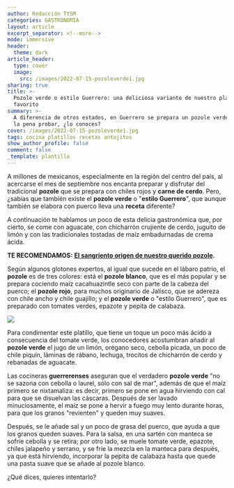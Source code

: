 ```yaml
---
author: Redacción TYSM
categories: GASTRONOMIA
layout: article
excerpt_separator: <!--more-->
mode: immersive
header:
  theme: dark
article_header:
  type: cover
  image:
    src: /images/2022-07-15-pozoleverde1.jpg
sharing: true
title: >-
  Pozole verde o estilo Guerrero: una deliciosa variante de nuestro platillo
  favorito
summary: >-
  A diferencia de otros estados, en Guerrero se prepara un pozole verde que vale
  la pena probar, ¿lo conoces?
cover: /images/2022-07-15-pozoleverde1.jpg
tags: cocina platillos recetas antojitos
show_author_profile: false
comment: false
_template: plantilla
---
```







A millones de mexicanos, especialmente en la región del centro del país, al acercarse el mes de septiembre nos encanta preparar y disfrutar del tradicional **pozole** que se prepara con chiles rojos y **carne de cerdo**. Pero, ¿sabías que también existe el **pozole verde** o "**estilo Guerrero**", que aunque también se elabora con puerco lleva una **receta** diferente?

A continuación te hablamos un poco de esta delicia gastronómica que, por cierto, se come con aguacate, con chicharrón crujiente de cerdo, juguito de limón y con las tradicionales tostadas de maíz embadurnadas de crema ácida.

**TE RECOMENDAMOS:** [**El sangriento origen de nuestro querido pozole**](https://blog.tonoysumariachi.com/historia/2022/09/05/el-sangriento-origen-de-nuestro-querido-pozole.html)**.**

Según algunos glotones expertos, al igual que sucede en el lábaro patrio, el **pozole** es de tres colores: está el **pozole blanco**, que es el más popular y se prepara cociendo maíz cacahuazintle seco con parte de la cabeza del puerco; el **pozole rojo**, para muchos originario de Jalisco, que se adereza con chile ancho y chile guajillo; y el **pozole verde** o "estilo Guerrero", que es preparado con tomates verdes, epazote y pepita de calabaza.

![](https://upload.wikimedia.org/wikipedia/commons/thumb/9/92/Pozole_verde_estilo_Guerrero.JPG/1024px-Pozole_verde_estilo_Guerrero.JPG)

Para condimentar este platillo, que tiene un toque un poco más ácido a consecuencia del tomate verde, los conocedores acostumbran añadir al **pozole verde** el jugo de un limón, orégano seco, cebolla picada, un poco de chile piquín, láminas de rábano, lechuga, trocitos de chicharrón de cerdo y rebanadas de aguacate.

Las cocineras **guerrerenses** aseguran que el verdadero **pozole** **verde** "no se sazona con cebolla o laurel, sólo con sal de mar", además de que el maíz primero se nixtamaliza: es decir, primero se pone en agua hirviendo con cal para que se disuelvan las cáscaras. Después de ser lavado minuciosamente, el maíz se pone a hervir a fuego muy lento durante horas, para que los granos "revienten" y queden muy suaves.

Después, se le añade sal y un poco de grasa del puerco, que ayuda a que los granos queden suaves. Para la salsa, en una sartén con manteca se sofríe cebolla y se retira; por otro lado, se muele tomate verde, epazote, chiles jalapeño y serrano, y se fríe la mezcla en la manteca para después, ya que está hirviendo, incorporar la pepita de calabaza hasta que quede una pasta suave que se añade al pozole blanco.

¿Qué dices, quieres intentarlo?
